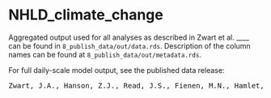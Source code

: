 # NHLD_climate_change

Aggregated output used for all analyses as described in Zwart et al. ____ can be found in `8_publish_data/out/data.rds`. Description of the column names can be found at `8_publish_data/out/metadata.rds`.

For full daily-scale model output, see the published data release: 
<pre>
Zwart, J.A., Hanson, Z.J., Read, J.S., Fienen, M.N., Hamlet, A.F., Bolster, D., and Jones, S.E., 2019, Lake Biogeochemical Model Output for One Retrospective and 12 Future Climate Runs in Northern Wisconsin & Michigan, USA: U.S. Geological Survey data release, https://doi.org/10.5066/P9S7EMTB
</pre>


